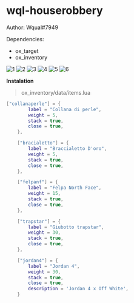 # wql-houserobbery
Author: Wqual#7949

Dependencies:
- ox_target
- ox_inventory


![1](https://github.com/Wqual/wql-houserobbery/assets/130603719/790b9b1b-0cfa-414f-b622-fe4ebf8bf721)
![2](https://github.com/Wqual/wql-houserobbery/assets/130603719/31f88650-7ccc-42d6-a902-83168faaccea)
![3](https://github.com/Wqual/wql-houserobbery/assets/130603719/99119b27-9b22-40ad-9ed0-afbe9a12fc4a)
![4](https://github.com/Wqual/wql-houserobbery/assets/130603719/672fb646-1787-4ab5-8fa8-d1b6fd7f7440)
![5](https://github.com/Wqual/wql-houserobbery/assets/130603719/3ad6e93a-4695-48f1-a875-ddf13cc4c428)
![6](https://github.com/Wqual/wql-houserobbery/assets/130603719/b0fe869d-3243-42c1-81e1-12e575492090)


**Instalation**

> ox_inventory/data/items.lua
```lua
["collanaperle"] = {
		label = "Collana di perle",
		weight = 5,
		stack = true,
		close = true,
	},

	["bracialetto"] = {
		label = "Braccialetto D'oro",
		weight = 5,
		stack = true,
		close = true,
	},

	["felpanf"] = {
		label = "Felpa North Face",
		weight = 15,
		stack = true,
		close = true,
	},

	["trapstar"] = {
		label = "Giubotto trapstar",
		weight = 30,
		stack = true,
		close = true,
	},

	["jordan4"] = {
		label = "Jordan 4",
		weight = 30,
		stack = true,
		close = true,
		description = 'Jordan 4 x Off White',
	}
  
```
